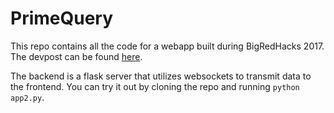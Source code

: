 # PrimeQuery
This repo contains all the code for a webapp built during BigRedHacks 2017. The devpost can be found [here](https://devpost.com/software/no-more-stupid-questions).

The backend is a flask server that utilizes websockets to transmit data to the frontend. You can try it out by cloning the repo and running ```python app2.py```.
